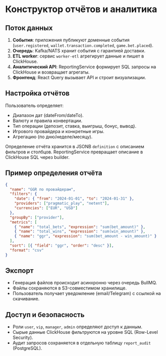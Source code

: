# Конструктор отчётов и аналитика

## Поток данных

1. **События**: приложения публикуют доменные события (`user.registered`, `wallet.transaction.completed`, `game.bet.placed`).
2. **Очередь**: Kafka/NATS хранит события с гарантией доставки.
3. **ETL worker**: сервис `worker-etl` агрегирует данные и пишет в ClickHouse.
4. **Аналитический API**: ReportingService формирует SQL запросы на ClickHouse и возвращает агрегаты.
5. **Фронтенд**: React Query вызывает API и строит визуализации.

## Настройка отчётов

Пользователь определяет:
- Диапазон дат (dateFrom/dateTo).
- Валюту и правила конвертации.
- Тип операции (депозит, ставка, выигрыш, бонус, вывод).
- Игрового провайдера и конкретные игры.
- Агрегацию (по дню/неделе/месяцу).

Определение отчёта хранится в JSONB `definition` с описанием фильтров и столбцов. ReportingService превращает описание в ClickHouse SQL через builder.

## Пример определения отчёта

```json
{
  "name": "GGR по провайдерам",
  "filters": {
    "date": { "from": "2024-01-01", "to": "2024-01-31" },
    "providers": ["pragmatic_play", "netent"],
    "currencies": ["EUR", "USD"]
  },
  "groupBy": ["provider"],
  "metrics": [
    { "name": "total_bets", "expression": "sum(bet_amount)" },
    { "name": "total_wins", "expression": "sum(win_amount)" },
    { "name": "ggr", "expression": "sum(bet_amount - win_amount)" }
  ],
  "sort": [{ "field": "ggr", "order": "desc" }],
  "format": "csv"
}
```

## Экспорт

- Генерация файлов происходит асинхронно через очередь BullMQ.
- Файлы сохраняются в S3-совместимом хранилище.
- Пользователь получает уведомление (email/Telegram) с ссылкой на скачивание.

## Доступ и безопасность

- Роли `user`, `vip`, `manager`, `admin` определяют доступ к данным.
- Сырые данные ClickHouse фильтруются на уровне SQL (Row-Level Security).
- Аудит запросов сохраняется в отдельную таблицу `report_audit` (PostgreSQL).

